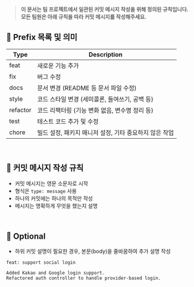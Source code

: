 > **이 문서는 팀 프로젝트에서 일관된 커밋 메시지 작성을 위해 정의된 규칙입니다. 모든 팀원은 아래 규칙을 따라 커밋 메시지를 작성해주세요.**

## 📌 Prefix 목록 및 의미

| Type | Description |
|------|-------------|
| feat | 새로운 기능 추가 |
| fix | 버그 수정 |
| docs | 문서 변경 (README 등 문서 파일 수정) |
| style | 코드 스타일 변경 (세미콜론, 들여쓰기, 공백 등) |
| refactor | 코드 리팩터링 (기능 변화 없음, 변수명 정리 등) |
| test | 테스트 코드 추가 및 수정 |
| chore | 빌드 설정, 패키지 매니저 설정, 기타 중요하지 않은 작업 |

<br>

## 📌 커밋 메시지 작성 규칙

- 커밋 메시지는 영문 소문자로 시작
- 형식은 `type: message` 사용
- 하나의 커밋에는 하나의 목적만 작성
- 메시지는 명확하게 무엇을 했는지 설명

<br>

## 📌 Optional
- 하위 커밋 설명이 필요한 경우, 본문(body)을 줄바꿈하여 추가 설명 작성
~~~ text
feat: support social login

Added Kakao and Google login support.
Refactored auth controller to handle provider-based login.
~~~

<br>
